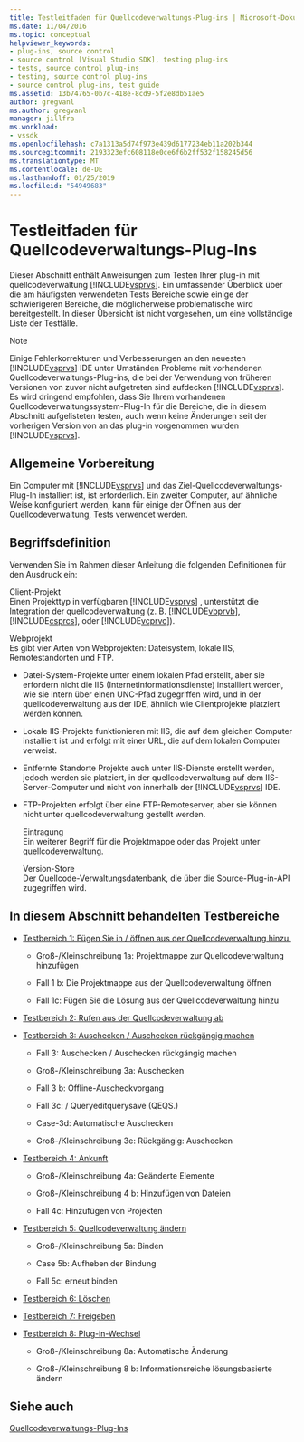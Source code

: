 ```yaml
---
title: Testleitfaden für Quellcodeverwaltungs-Plug-ins | Microsoft-Dokumentation
ms.date: 11/04/2016
ms.topic: conceptual
helpviewer_keywords:
- plug-ins, source control
- source control [Visual Studio SDK], testing plug-ins
- tests, source control plug-ins
- testing, source control plug-ins
- source control plug-ins, test guide
ms.assetid: 13b74765-0b7c-418e-8cd9-5f2e8db51ae5
author: gregvanl
ms.author: gregvanl
manager: jillfra
ms.workload:
- vssdk
ms.openlocfilehash: c7a1313a5d74f973e439d6177234eb11a202b344
ms.sourcegitcommit: 2193323efc608118e0ce6f6b2ff532f158245d56
ms.translationtype: MT
ms.contentlocale: de-DE
ms.lasthandoff: 01/25/2019
ms.locfileid: "54949683"
---
```

# <a name="test-guide-for-source-control-plug-ins"></a>Testleitfaden für Quellcodeverwaltungs-Plug-Ins
Dieser Abschnitt enthält Anweisungen zum Testen Ihrer plug-in mit quellcodeverwaltung [!INCLUDE[vsprvs](../../code-quality/includes/vsprvs_md.md)]. Ein umfassender Überblick über die am häufigsten verwendeten Tests Bereiche sowie einige der schwierigeren Bereiche, die möglicherweise problematische wird bereitgestellt. In dieser Übersicht ist nicht vorgesehen, um eine vollständige Liste der Testfälle.  
  
> [!NOTE]
>  Einige Fehlerkorrekturen und Verbesserungen an den neuesten [!INCLUDE[vsprvs](../../code-quality/includes/vsprvs_md.md)] IDE unter Umständen Probleme mit vorhandenen Quellcodeverwaltungs-Plug-ins, die bei der Verwendung von früheren Versionen von zuvor nicht aufgetreten sind aufdecken [!INCLUDE[vsprvs](../../code-quality/includes/vsprvs_md.md)]. Es wird dringend empfohlen, dass Sie Ihrem vorhandenen Quellcodeverwaltungssystem-Plug-In für die Bereiche, die in diesem Abschnitt aufgelisteten testen, auch wenn keine Änderungen seit der vorherigen Version von an das plug-in vorgenommen wurden [!INCLUDE[vsprvs](../../code-quality/includes/vsprvs_md.md)].  
  
## <a name="common-preparation"></a>Allgemeine Vorbereitung  
 Ein Computer mit [!INCLUDE[vsprvs](../../code-quality/includes/vsprvs_md.md)] und das Ziel-Quellcodeverwaltungs-Plug-In installiert ist, ist erforderlich. Ein zweiter Computer, auf ähnliche Weise konfiguriert werden, kann für einige der Öffnen aus der Quellcodeverwaltung, Tests verwendet werden.  
  
## <a name="definition-of-terms"></a>Begriffsdefinition  
 Verwenden Sie im Rahmen dieser Anleitung die folgenden Definitionen für den Ausdruck ein:  
  
 Client-Projekt  
 Einen Projekttyp in verfügbaren [!INCLUDE[vsprvs](../../code-quality/includes/vsprvs_md.md)] , unterstützt die Integration der quellcodeverwaltung (z. B. [!INCLUDE[vbprvb](../../code-quality/includes/vbprvb_md.md)], [!INCLUDE[csprcs](../../data-tools/includes/csprcs_md.md)], oder [!INCLUDE[vcprvc](../../code-quality/includes/vcprvc_md.md)]).  
  
 Webprojekt  
 Es gibt vier Arten von Webprojekten: Dateisystem, lokale IIS, Remotestandorten und FTP.  
  
- Datei-System-Projekte unter einem lokalen Pfad erstellt, aber sie erfordern nicht die IIS (Internetinformationsdienste) installiert werden, wie sie intern über einen UNC-Pfad zugegriffen wird, und in der quellcodeverwaltung aus der IDE, ähnlich wie Clientprojekte platziert werden können.  
  
- Lokale IIS-Projekte funktionieren mit IIS, die auf dem gleichen Computer installiert ist und erfolgt mit einer URL, die auf dem lokalen Computer verweist.  
  
- Entfernte Standorte Projekte auch unter IIS-Dienste erstellt werden, jedoch werden sie platziert, in der quellcodeverwaltung auf dem IIS-Server-Computer und nicht von innerhalb der [!INCLUDE[vsprvs](../../code-quality/includes/vsprvs_md.md)] IDE.  
  
- FTP-Projekten erfolgt über eine FTP-Remoteserver, aber sie können nicht unter quellcodeverwaltung gestellt werden.  
  
  Eintragung  
  Ein weiterer Begriff für die Projektmappe oder das Projekt unter quellcodeverwaltung.  
  
  Version-Store  
  Der Quellcode-Verwaltungsdatenbank, die über die Source-Plug-in-API zugegriffen wird.  
  
## <a name="test-areas-covered-in-this-section"></a>In diesem Abschnitt behandelten Testbereiche  
  
-   [Testbereich 1: Fügen Sie in / öffnen aus der Quellcodeverwaltung hinzu.](../../extensibility/internals/test-area-1-add-to-open-from-source-control.md)  
  
    -   Groß-/Kleinschreibung 1a: Projektmappe zur Quellcodeverwaltung hinzufügen  
  
    -   Fall 1 b: Die Projektmappe aus der Quellcodeverwaltung öffnen  
  
    -   Fall 1c: Fügen Sie die Lösung aus der Quellcodeverwaltung hinzu  
  
-   [Testbereich 2: Rufen aus der Quellcodeverwaltung ab](../../extensibility/internals/test-area-2-get-from-source-control.md)  
  
-   [Testbereich 3: Auschecken / Auschecken rückgängig machen](../../extensibility/internals/test-area-3-check-out-undo-checkout.md)  
  
    -   Fall 3: Auschecken / Auschecken rückgängig machen  
  
    -   Groß-/Kleinschreibung 3a: Auschecken  
  
    -   Fall 3 b: Offline-Auscheckvorgang  
  
    -   Fall 3c: / Queryeditquerysave (QEQS.)  
  
    -   Case-3d: Automatische Auschecken  
  
    -   Groß-/Kleinschreibung 3e: Rückgängig: Auschecken  
  
-   [Testbereich 4: Ankunft](../../extensibility/internals/test-area-4-check-in.md)  
  
    -   Groß-/Kleinschreibung 4a: Geänderte Elemente  
  
    -   Groß-/Kleinschreibung 4 b: Hinzufügen von Dateien  
  
    -   Fall 4c: Hinzufügen von Projekten  
  
-   [Testbereich 5: Quellcodeverwaltung ändern](../../extensibility/internals/test-area-5-change-source-control.md)  
  
    -   Groß-/Kleinschreibung 5a: Binden  
  
    -   Case 5b: Aufheben der Bindung  
  
    -   Fall 5c: erneut binden  
  
-   [Testbereich 6: Löschen](../../extensibility/internals/test-area-6-delete.md)  
  
-   [Testbereich 7: Freigeben](../../extensibility/internals/test-area-7-share.md)  
  
-   [Testbereich 8: Plug-in-Wechsel](../../extensibility/internals/test-area-8-plug-in-switching.md)  
  
    -   Groß-/Kleinschreibung 8a: Automatische Änderung  
  
    -   Groß-/Kleinschreibung 8 b: Informationsreiche lösungsbasierte ändern  
  
## <a name="see-also"></a>Siehe auch  
 [Quellcodeverwaltungs-Plug-Ins](../../extensibility/source-control-plug-ins.md)